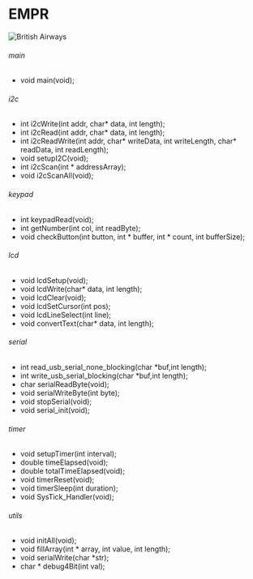 # EMPR
![British Airways](https://djx5h8pabpett.cloudfront.net/wp-content/uploads/sites/4/2016/07/11150553/JFK-BA.gif)

###### main
* void main(void);

###### i2c 
* int i2cWrite(int addr, char* data, int length);
* int i2cRead(int addr, char* data, int length);
* int i2cReadWrite(int addr, char* writeData, int writeLength, char* readData, int readLength);
* void setupI2C(void);
* int i2cScan(int * addressArray);
* void i2cScanAll(void);

###### keypad 
* int keypadRead(void);
* int getNumber(int col, int readByte);
* void checkButton(int button, int * buffer, int * count, int bufferSize);

###### lcd 
* void lcdSetup(void);
* void lcdWrite(char* data, int length);
* void lcdClear(void);
* void lcdSetCursor(int pos);
* void lcdLineSelect(int line);
* void convertText(char* data, int length);

###### serial 
* int read_usb_serial_none_blocking(char *buf,int length);
* int write_usb_serial_blocking(char *buf,int length);
* char serialReadByte(void);
* void serialWriteByte(int byte);
* void stopSerial(void);
* void serial_init(void);

###### timer 
* void setupTimer(int interval);
* double timeElapsed(void);
* double totalTimeElapsed(void);
* void timerReset(void);
* void timerSleep(int duration);
* void SysTick_Handler(void);

###### utils 
* void initAll(void);
* void fillArray(int * array, int value, int length);
* void serialWrite(char *str);
* char * debug4Bit(int val);
